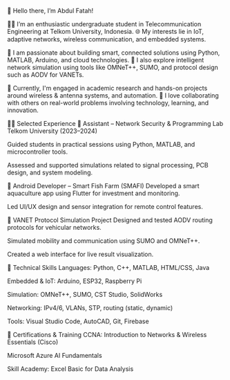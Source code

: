 👋 Hello there, I’m Abdul Fatah!


👨‍🎓 I’m an enthusiastic undergraduate student in Telecommunication Engineering at Telkom University, Indonesia.
🌐 My interests lie in IoT, adaptive networks, wireless communication, and embedded systems.

🧠 I am passionate about building smart, connected solutions using Python, MATLAB, Arduino, and cloud technologies.
📡 I also explore intelligent network simulation using tools like OMNeT++, SUMO, and protocol design such as AODV for VANETs.

💼 Currently, I'm engaged in academic research and hands-on projects around wireless & antenna systems, and automation.
🤝 I love collaborating with others on real-world problems involving technology, learning, and innovation.

🧑‍💻 Selected Experience
🔧 Assistant – Network Security & Programming Lab
Telkom University (2023–2024)

Guided students in practical sessions using Python, MATLAB, and microcontroller tools.

Assessed and supported simulations related to signal processing, PCB design, and system modeling.

📱 Android Developer – Smart Fish Farm (SMAFI)
Developed a smart aquaculture app using Flutter for investment and monitoring.

Led UI/UX design and sensor integration for remote control features.

🚗 VANET Protocol Simulation Project
Designed and tested AODV routing protocols for vehicular networks.

Simulated mobility and communication using SUMO and OMNeT++.

Created a web interface for live result visualization.

💼 Technical Skills
Languages: Python, C++, MATLAB, HTML/CSS, Java

Embedded & IoT: Arduino, ESP32, Raspberry Pi

Simulation: OMNeT++, SUMO, CST Studio, SolidWorks

Networking: IPv4/6, VLANs, STP, routing (static, dynamic)

Tools: Visual Studio Code, AutoCAD, Git, Firebase

📎 Certifications & Training
CCNA: Introduction to Networks & Wireless Essentials (Cisco)

Microsoft Azure AI Fundamentals

Skill Academy: Excel Basic for Data Analysis
